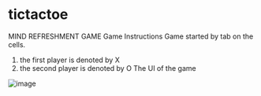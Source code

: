 # tictactoe
MIND REFRESHMENT GAME
Game Instructions
   Game started by tab on the cells.
 1.  the first player is denoted by X
 2.  the second player is denoted by O
The UI of the game

![image](https://github.com/21s144/tictactoe/assets/137790542/da47f0d3-6202-4aba-920d-c63e3f19af04)

    
